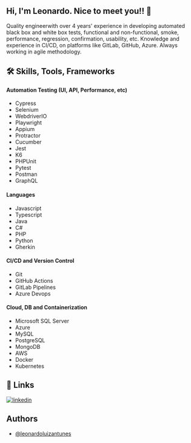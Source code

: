 ## Hi, I'm Leonardo. Nice to meet you!! 👋

Quality engineerwith over 4 years' experience in developing automated black box and white box tests, functional and non-functional, smoke, performance, regression, confirmation, usability, etc. Knowledge and experience in CI/CD, on platforms like GitLab, GitHub, Azure. Always working in agile methodology.

## 🛠 Skills, Tools, Frameworks

#### Automation Testing (UI, API, Performance, etc)

- Cypress
- Selenium
- WebdriverIO
- Playwright
- Appium
- Protractor
- Cucumber
- Jest
- K6
- PHPUnit
- Pytest
- Postman
- GraphQL

#### Languages

- Javascript
- Typescript
- Java
- C#
- PHP
- Python
- Gherkin

#### CI/CD and Version Control

- Git
- GitHub Actions
- GitLab Pipelines
- Azure Devops

#### Cloud, DB and Containerization

- Microsoft SQL Server
- Azure
- MySQL
- PostgreSQL
- MongoDB
- AWS
- Docker
- Kubernetes

## 🔗 Links
[![linkedin](https://img.shields.io/badge/linkedin-0A66C2?style=for-the-badge&logo=linkedin&logoColor=white)](https://www.linkedin.com/in/leonardo-luiz-antunes/?locale=en_US)

## Authors
- [@leonardoluizantunes](https://www.github.com/leonardoluizantunes)
